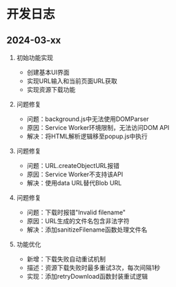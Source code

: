 # 开发日志

## 2024-03-xx

1. 初始功能实现
   - 创建基本UI界面
   - 实现URL输入和当前页面URL获取
   - 实现资源下载功能

2. 问题修复
   - 问题：background.js中无法使用DOMParser
   - 原因：Service Worker环境限制，无法访问DOM API
   - 解决：将HTML解析逻辑移至popup.js中执行

3. 问题修复
   - 问题：URL.createObjectURL报错
   - 原因：Service Worker不支持该API
   - 解决：使用data URL替代Blob URL

4. 问题修复
   - 问题：下载时报错"Invalid filename"
   - 原因：URL生成的文件名包含非法字符
   - 解决：添加sanitizeFilename函数处理文件名

5. 功能优化
   - 新增：下载失败自动重试机制
   - 描述：资源下载失败时最多重试3次，每次间隔1秒
   - 实现：添加retryDownload函数封装重试逻辑 